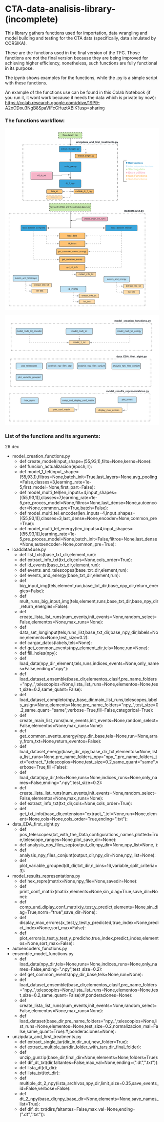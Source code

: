 # CTA-data-analisis-library-(incomplete)
This library gathers functions used for importation, data wrangling and model building and testing for the CTA data (specifically, data simulated by CORSIKA).


These are the functions used in the final version of the TFG. Those functions are not the final version because they are being improved for achieving higher efficiency, nonetheless, such functions are fully functional in its purpose.

The ipynb shows examples for the functions, while the .py is a simple script with these functions.

An example of the functions use can be found in this Colab Notebook (if you run it, it wont work because it needs the data which is private by now):  
https://colab.research.google.com/drive/1SP9-A2oODou3NgB8SpaVIFcGHuztXBiK?usp=sharing


### The functions workflow: 


![](./imgs/carga_inicial_datos.png) 


![](./imgs/create_model_etc.png)


### List of the functions and its arguments:

26 dec
* model_creation_functions.py
	* def create_model(input_shape=(55,93,1),filts=None,kerns=None): 
	* def funcion_actualizacion(epoch,lr): 
	* def model_1_tel(input_shape=(55,93,1),filtros=None,batch_init=True,last_layers=None,avg_pooling=False,classes=3,learning_rate=1e-5,first_model=None,first_part=False): 
	* def model_multi_tel(len_inputs=4,input_shapes=[(55,93,1)],classes=7,learning_rate=1e-5,pre_proces_model=None,filtros=None,last_dense=None,autoencoder=None,common_pre=True,batch=False): 
	* def model_multi_tel_encoder(len_inputs=4,input_shapes=[(55,93,1)],classes=3,last_dense=None,encoder=None,common_pre=True): 
	* def model_multi_tel_energy(len_inputs=4,input_shapes=[(55,93,1)],learning_rate=1e-5,pre_proces_model=None,batch_init=False,filtros=None,last_dense=None,autoencoder=None,common_pre=True): 
* loaddata4use.py
	* def list_txts(base_txt_dir,element,run): 
	* def extract_info_txt(txt_dir,cols=None,cols_order=True): 
	* def id_events(base_txt_dir,element,run): 
	* def events_and_telescopes(base_txt_dir,element,run): 
	* def events_and_energy(base_txt_dir,element,run): 
	* def big_input_img(tels,element,run,base_txt_dir,base_npy_dir,return_energies=False): 
	* def mult_runs_big_input_img(tels,element,runs,base_txt_dir,base_npy_dir,return_energies=False): 
	* def create_lista_list_runs(num_events,init_events=None,random_select=False,elementos=None,max_runs=None): 
	* def data_set_longinput(tels,runs_list,base_txt_dir,base_npy_dir,labels=None,elements=None,test_size=0.2): 
	* def cargar_datos(labels,tels=None): 
	* def get_common_events(npy_element_dir,tels=None,run=None): 
	* def fill_holes(npy): 
	* def load_data(npy_dir_element,tels,runs,indices_events=None,only_names=False,ending=".npy"): 
	* def load_dataset_ensemble(base_dir,elementos_clasif,pre_name_folders="npy_",telescopios=None,lista_list_runs=None,elementos=None,test_size=0.2,same_quant=False): 
	* def load_dataset_completo(npy_base_dir,main_list_runs,telescopes,labels_asign=None,elements=None,pre_name_folders="npy_",test_size=0.2,same_quant="same",verbose=True,fill=False,categorical=True): 
	* def create_main_list_runs(num_events,init_events=None,random_select=False,elementos=None,max_runs=None): 
	* def get_common_events_energy(npy_dir_base,tels=None,run=None,array_from_txt=None,return_eventos=False): 
	* def load_dataset_energy(base_dir_npy,base_dir_txt,elementos=None,lista_list_runs=None,pre_name_folders_npy="npy_",pre_name_folders_txt="extract_",telescopios=None,test_size=0.2,same_quant="same",verbose=True,fill=False): 
	* def load_data(npy_dir,tels=None,runs=None,indices_runs=None,only_names=False,ending=".npy",test_size=0.2): 
	* def create_lista_list_runs(num_events,init_events=None,random_select=False,elementos=None,max_runs=None): 
	* def extract_info_txt(txt_dir,cols=None,cols_order=True): 
	* def get_txt_info(base_dir,extension="extract_",tel=None,run=None,element=None,cols=None,cols_order=True,ending=".txt"): 
* data_EDA_first_sight.py
	* def pos_telescopes(txt_with_the_Data,configurations_names,plotted=True,telescope_ranges=None,plot_save_dir=None): 
	* def analysis_npy_files_sep(output_dir,npy_dir=None,npy_list=None, ): 
	* def analysis_npy_files_conjunt(output_dir,npy_dir=None,npy_list=None): 
	* def plot_variable_grouped(dt_dir,txt_dir,n_bins=16,variable_split_criteria=3): 
* model_results_representations.py
	* def hex_repre(matrix=None,npy_file=None,savedir=None): 
	* def print_conf_matrix(matrix,elements=None,sin_diag=True,save_dir=None): 
	* def comp_and_diplay_conf_matrix(y_test,y_predict,elements=None,sin_diag=True,norm="true",save_dir=None): 
	* def display_max_errores(x_test,y_test,y_predicted,true_index=None,predict_index=None,sort_max=False): 
	* def plot_errors(x_test,y_test,y_predicho,true_index,predict_index,elementos=None,sort_max=False): 
* autoencoders_functions.py
* ensemble_model_functions.py
	* def load_data(npy_dir,tels=None,runs=None,indices_runs=None,only_names=False,ending=".npy",test_size=0.2): 
	* def get_common_events(npy_dir_base,tels=None,run=None): 
	* def load_dataset_ensemble(base_dir,elementos_clasif,pre_name_folders="npy_",telescopios=None,lista_list_runs=None,elementos=None,test_size=0.2,same_quant=False):#,ponderaciones=None): 
	* def create_lista_list_runs(num_events,init_events=None,random_select=False,elementos=None,max_runs=None): 
	* def load_dataset(base_dir,pre_name_folders="npy_",telescopios=None,list_runs=None,elementos=None,test_size=0.2,normalizacion_mal=False,same_quant=True):#,ponderaciones=None): 
* unzipdata_and_first_treatments.py
	* def extract_single_tar(dir_in,dir_out,new_folder=True): 
	* def extract_multiple_tar(dir_folder_with_tars,dir_final_folder): 
	* def unzip_gunzip(base_dir,final_dir=None,elements=None,folders=True): 
	* def dif_dt_txt(dir,faltantes=False,max_val=None,ending=(".dt",".txt")): 
	* def lista_dt(dt_dir): 
	* def lista_txt(txt_dir): 
	* def multiple_dt_2_npy(lista_archivos,npy_dir,limit_size=0.35,save_events_id=False,verbose=False): 
	* def dt_2_npy(base_dir,npy_base_dir=None,elements=None,save_names_list=True): 
	* def dif_dt_txt(dirs,faltantes=False,max_val=None,ending=(".dt",".txt")): 
